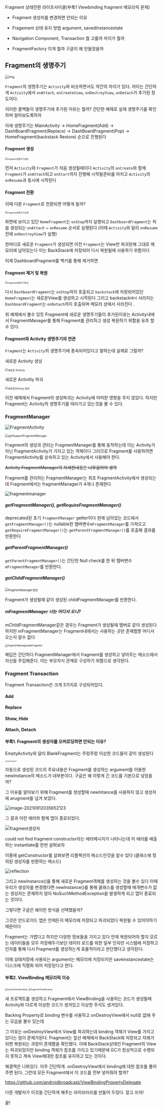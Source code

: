 Fragment 상태전환 라이프사이클(부록1 Viewbinding fragment 메모리릭 문제)

- Fragment 생성자를 변경하면 안되는 이유

- Fragement 상태 유지 방법 argument, savedInstancestate

- Navigation Component, Transaction 뭘 고를까 차이가 뭘까

- FragmentFactory 이게 뭘까 구글이 왜 만들었을까

  

## Fragment의 생명주기 

<img src="https://miro.medium.com/max/694/1*ALMDBkuAAZ28BJ2abmvniA.png" alt="img" style="zoom:75%;" />

`Fragment`의 생명주기는 `Activity`와 비슷하면서도 약간의 차이가 있다. 차이는 간단하게 `Activity`에서 `onAttach`, `onCreateView`, `onDestroyView`, `onDetach`가 추가된 정도이다. 

이러한 콜백들이 생명주기에 추가된 이유는 뭘까? 간단한 예제로 실제 생명주기를 확인하며 알아보도록하자

아래 생명주기는 MainActivity -> HomeFragment(Add) -> DashBoardFragment(Replace) ->  DashBoardFragment(Pop) ->  HomeFragment(backstack Restore) 순으로 진행된다

#### Fragment 생성 

<img src=".\res\week2\fragment생명주기생성.png" alt="fragment생명주기생성" style="zoom:50%;"/>


먼저 `Activity`와 `Fragment`가 처음 생성될때이다 `Activity`의 `onCreate`와 함께 `Fragment`가 `onAttach`되고 `onStart`까지 진행해 시작될준비를 마치고 `Activity`의 `onResume`과 동시에 시작된다

#### Fragment 전환

이때 다른 `Fragment`로 전환되면 어떻게 될까?

<img src=".\res\week2\fragment생명주기교체.png" alt="fragment생명주기교체" style="zoom:50%;"  />

화면에 보이고 있던 `HomeFragment`는 `onStop`까지 실행되고 `DashboardFragment`는 처음 생성되는 `onAttach` ~ `onResume` 순서로 실행된다 (이때 `Activity`와 달리 `onResume`전에 `onDestroyView`가 실행) 

한마디로 새로운 `Fragment`가 생성되면 이전 `Fragment`는 View만 파괴된채 그대로 메모리에 남아있는다 이는 BackStack에 저장되어 다시 복원될때 사용하기 위함이다

이제 DashboardFragment를 백키를 통해 제거하면  

#### Fragment 제거 및 복원

<img src=".\res\week2\fragment생명주기파괴.png" alt="fragment생명주기파괴" style="zoom:50%;"  />

다시 `DashboardFragment`는 `onStop`까지 호출되고 `backstack`에 저장되어있던 `HomeFragment`는 새로운View를 생성하고 시작된다 그리고 backstack`에서` 사라지는 `DashboardFragment`는 `onDetach`까지 호출되며 메모리 상에서 사라진다 .

위 예제에서 볼수 있듯 Fragment에 새로운 생명주기들이 추가된이유는 Activity내에서 FragmentManager를 통해 Fragment를 관리하고 생성 복원하기 위함을 유추 할 수 있다.

#### Fragment와 Activity 생명주기의 연관

`Fragment`는 `Activity`의 생명주기에 종속되어있다고 말하는데 실제로 그럴까?

새로운 Activity 생성

<img src=".\res\week2\새로운 Activity.png" alt="새로운 Activity" style="zoom:60%;"/>

새로운 Activitiy 파괴

<img src=".\res\week2\새로운Activity 종료.png" alt="새로운Activity 종료" style="zoom:60%; " />

이전 예제에서 Fragment의 생성파괴는 Activity에 어떠한 영향을 주지 않았다. 하지만 Fragment는 Activity의 생명주기를 따라가고 있는것을 볼 수 있다.



### FragmentManager

![FragmentActivity](.\res\week2\FragmentActivity.png)

<img src=".\res\week2\getSupportFragmentManager.png" alt="getSupportFragmentManager" style="zoom:65%;" />

Fragment의 생성과 관리는 FragmentManager를 통해 동작하는데 이는 Activity가 아닌 FragmentActivity가 가지고 있는 객체이다 그러므로 Fragment를 사용하려면 FragmentActivity를 상속하고 있는 Activity에서 사용해야 한다.

~~Activity FragmentManager의 자세한내용은 너무길어져 생략~~

Fragment를 관리하는 FragmentManager는 최초 FragmentActivity에서 생성되는데 Fragment에서는 fragmentManager가 4개나 존재한다

![fragmentmanager](.\res\week2\fragmentmanager.png)

##### getFragmentManager(), getRequireFragmentManager() 

deprecated된 초기 `fragmentManager` getter이다 현재 남아있는 코드에서 `getFragmentManager()`는 nullable한 멤버변수`mFragmentManager`를 가져오고 `getRequireFragmentManager()`는 `getParentFragmentManager()`를 호출해 결과를 반환한다  

##### getParentFragmentManager()

`getParentFragmentManager()`는 간단한 Null check를 한 뒤 멤버변수 `mFragmentManager`를 반환한다.

##### getChildFragmentManager()

<img src=".\res\week2\fragmentManager생성.png" alt="fragmentManager생성" style="zoom:67%;" />

Fragment가 생성될때 같이 생성된 childFragmentManager를 반환한다.

##### mFragmentManager 너는 어디서 오니?

mChildFragmentManager같은 경우는 Fragment가 생성될때 멤버로 같이 생성된다 하지만 mFragmentManager는 Fragment내에서는 사용하는 곳만 존재할뿐 어디서 오는지 알수 없다 

 <img src=".\res\week2\fragmentManageraddFragment.png" alt="fragmentManageraddFragment" style="zoom:55%;" />

해답은 간단하다 FragmentManager에서 fragment를 생성하고 넣어주는 메소드에서 자신을 주입해준다. 이는 부모자식 관계로 구성하기 위함으로 생각된다. 

### Fragment Transaction

Fragment Transaction은 크게 3가지로 구성되어있다. 

#### Add



#### Replace



#### Show, Hide



#### Attach, Detach





#### 부록1. Fragment의 생성자를 오버로딩하면 안되는 이유?

EmptyActivity와 달리 BlankFragment는 주렁주렁 이상한 코드들이 같이 생성된다 

<img src=".\res\week2\blankFragment.png" alt="blankFragment" style="zoom:33%;" />

자동으로 생성된 코드의 주요내용은 Fragment를 생성하는 argument를 이용한 newInstance의 메소드가 대부분이다. 구글은 왜 이렇게 긴 코드를 기본으로 넣었을까?

그 이유를 알아보기 위해 Fragment를 생성할때 newIntance를 사용하지 않고 생성자에 arugment를 넘겨 보았다. 

![image-20210912035652123](C:\Users\PsPLoG\AppData\Roaming\Typora\typora-user-images\image-20210912035652123.png)

그 결과 이런 에러와 함께 앱이 종료되었다.

![fragment생성자](.\res\week2\fragment생성자.png)

could not find fragment constructor라는 에러메시지가 나타나는데 이 에러를 배출하는 instantiate를 한번 살펴보자

이중에 getConstructor를 살펴보면 리플렉션의 메소드인것을 알수 있다 (클래스에 정의된 생성자를 반환하는 메소드) 

![reflection](.\res\week2\reflection.png)

그리고 newInstance()를 통해 새로운 Fragment객체를 생성하는 것을 볼수 있다 이때 우리가 생성자를 변경했다면 newInstance()를 통해 클래스를 생성할때 매개변수가 없는 생성자는 존재하지 않아 NoSuchMethodException을 발생하게 되고 앱이 종료되는 것이다.

그렇다면 구글은 왜이런 방식을 선택했을까?

그것은 안드로이드 앱은 언제든지 메모리에 저장되고 파괴되었다 복원될 수 있어야하기 때문이다

Fragment는 가볍다고 하지만 다양한 정보들을 가지고 있다 언제 복원되어야 할지 모르는 데이터들을 모두 저장해두기보단 데이터 로드를 위한 일부 인자만 시스템에 저장하고 인자를 통해 다시 Fragment를 생성하는게 효율적이라고 판단했다고 생각된다.

이때 상태저장에 사용되는 argument는 메모리에 저장되지만 saveinstancestate는 디스크에 직렬화 되어 저장된다고 한다. 



#### 부록2. ViewBinding 메모리릭 이슈
<img src=".\res\week2\activityViewbinding.png" alt="activityViewbinding" style="zoom:50%;" />

<img src=".\res\week2\fragmentViewbinaing.png" alt="fragmentViewbinaing" style="zoom:50%;"/>

새 프로젝트를 생성하고 Fragment에서 ViewBinding을 사용하는 코드가 생성될때 Activity와 다르게 이상한 코드가 생겨있고 이상한 주석도 생겨있다.

Backing Property로 binding 변수를 사용하고 onDestroyView에서 null로 없애 주는 모습을 볼수 있는데 

그 이유는 onDestroyView에서 View를 파괴하는데 binding 객체가 View를 가지고 있다는 점이 문제가된다. Fragment는 앞선 예제에서 BackStack에 저장되고 차례가 되면 복원되는 과정이 존재함을 확인했다.  이때 BackStack상태인 Fragment의 View는 파괴되었지만 binding 객체가 참조를 가지고 있기때문에 GC가 정상적으로 수행되지 못하고 계속 View에대한 참조를 유지하고 있는 것이다.

해결책은 나와있다. 아주 간단하게. onDestroyView에서 binding에 대한 참조를 풀어주면 된다. 그런데 모든 Fragment에서 이 코드를 전부 넣어줘야 할까? 

https://github.com/androidbroadcast/ViewBindingPropertyDelegate

다른 개발자가 이것을 간단하게 해주는 라이브러리를 만들어 두었다. 알고 쓰자!

끝!




